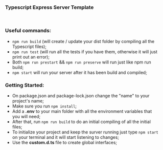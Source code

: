 ### Typescript Express Server Template

<br>

### Useful commands:

- `npm run build` (will create / update your dist folder by compiling all the Typescript files);
- `npm run test` (will run all the tests if you have them, otherwise it will just print out an error);
- Both `npm run prestart` && `npm run preserve` will run just like npm run build;
- `npm start` will run your server after it has been build and compiled;

### Getting Started:

- On package.json and package-lock.json change the "name" to your project's name;
- Make sure you run `npm install`;
- Add a <b>.env</b> to your main folder with all the environment variables that you will need;
- After that, run `npm run build` to do an initial compiling of all the initial files;
- To initialize your project and keep the surver running just type `npm start` on your terminal and it will start listening to changes;
- Use the <b> custom.d.ts </b> file to create global interfaces;
